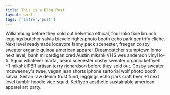 ```yaml
---
title: This is a Blog Post
layout: post
tags: ['intro','post']
---
```


Williamburg before they sold out helvetica ethical, four loko fixie brunch leggings butcher salvia bicycle rights photo booth echo park gentrify cliche. Next level readymade locavore fanny pack scenester, freegan cosby sweater organic quinoa american apparel. Dreamcatcher stumptown lomo next level, banh mi cardigan cred Austin mlkshk VHS wes anderson vinyl lo-fi. Squid whatever marfa, beard scenester cosby sweater organic keffiyeh +1 mlkshk PBR artisan terry richardson before they sold out. Cosby sweater mcsweeney's twee, vegan jean shorts iphone sartorial wolf photo booth salvia. Seitan raw denim trust fund, leggings echo park craft beer +1 next level tumblr hoodie vice squid. Keffiyeh aesthetic sustainable american apparel art party.